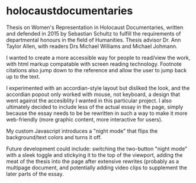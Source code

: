 # holocaustdocumentaries
<p>Thesis on Women's Representation in Holocaust Documentaries, written and defended in 2015 by Sebastian Schultz to fulfill the requirements of departmental honours in the field of Humanities. Thesis advisor Dr. Ann Taylor Allen, with readers Drs Michael Williams and Michael Johmann.</p>

<p>I wanted to create a more accessible way for people to read/view the work, with html markup compatable with screen reading technology. Footnote citations also jump down to the reference and allow the user to jump back up to the text.</p>

<p>I experimented with an accordian-style layout but disliked the look, and the accordian popout only worked with mouse, not keyboard, a design that went against the accesiblity I wanted in this particular project. I also ultimately decided to include less of the actual essay in the page, simply because the essay needs to be be rewritten in such a way to make it more web-friendly (more graphic content, more interactive for users).</p>

<p>My custom Javascript introduces a "night mode" that flips the background/text colors and turns it off.</p>

<p>Future development could include: switching the two-button "night mode" with a sleek toggle and stickying it to the top of the viewport, adding the meat of the thesis into the page after extensive rewrites (probably as a multipage document, and potentially adding video clips to supplement the later parts of the essay.</p>
